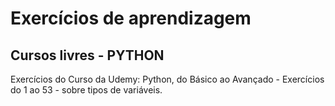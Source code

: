 # Exercícios de aprendizagem
## Cursos livres - PYTHON
Exercícios do Curso da Udemy: Python, do Básico ao Avançado - 
Exercícios do 1 ao 53 - sobre tipos de variáveis.
